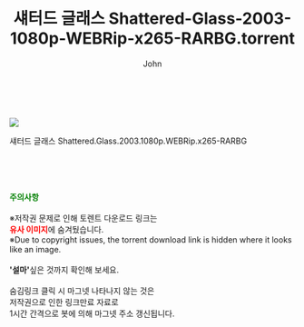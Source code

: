 ﻿---
layout: post
title:  "    섀터드 글래스 Shattered-Glass-2003-1080p-WEBRip-x265-RARBG.torrent"
author: John
categories: [ 영화 ]
tags: [  ]
image: https://torrentrj55.com/uploadfile/full/d9fb4782d01d57c7d8f1a9a4555c26ecb5f0b786.jpg 
description: "    섀터드 글래스 Shattered-Glass-2003-1080p-WEBRip-x265-RARBG torrent 정보 공유"
toc: true
toc_sticky: true
---

<br>
<p><img src="https://torrentrj55.com/uploadfile/full/d9fb4782d01d57c7d8f1a9a4555c26ecb5f0b786.jpg"/></p>
 섀터드 글래스 Shattered.Glass.2003.1080p.WEBRip.x265-RARBG  
    
<br><br><br>
<p data-ke-size="size16"><b><span style="color: green;">주의사항</span></b><br /><br />※저작권 문제로 인해 토렌트 다운로드 링크는<br /><b><span style="color: red;">유사 이미지</span></b>에 숨겨뒀습니다.<br />※Due to copyright issues, the torrent download link is hidden where it looks like an image.<br /><br /><b>'설마'</b>싶은 것까지 확인해 보세요.<br /><br />숨김링크 클릭 시 마그넷 나타나지 않는 것은<br />저작권으로 인한 링크만료 자료로<br />1시간 간격으로 봇에 의해 마그넷 주소 갱신됩니다.</p>
